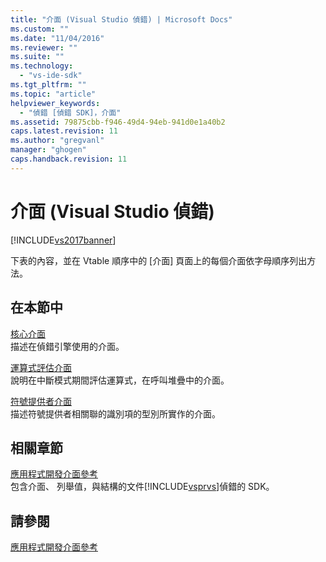 ```yaml
---
title: "介面 (Visual Studio 偵錯) | Microsoft Docs"
ms.custom: ""
ms.date: "11/04/2016"
ms.reviewer: ""
ms.suite: ""
ms.technology: 
  - "vs-ide-sdk"
ms.tgt_pltfrm: ""
ms.topic: "article"
helpviewer_keywords: 
  - "偵錯 [偵錯 SDK]，介面"
ms.assetid: 79875cbb-f946-49d4-94eb-941d0e1a40b2
caps.latest.revision: 11
ms.author: "gregvanl"
manager: "ghogen"
caps.handback.revision: 11
---
```

# 介面 (Visual Studio 偵錯)
[!INCLUDE[vs2017banner](../../../code-quality/includes/vs2017banner.md)]

下表的內容，並在 Vtable 順序中的 \[介面\] 頁面上的每個介面依字母順序列出方法。  
  
## 在本節中  
 [核心介面](../../../extensibility/debugger/reference/core-interfaces.md)  
 描述在偵錯引擎使用的介面。  
  
 [運算式評估介面](../../../extensibility/debugger/reference/expression-evaluation-interfaces.md)  
 說明在中斷模式期間評估運算式，在呼叫堆疊中的介面。  
  
 [符號提供者介面](../../../extensibility/debugger/reference/symbol-provider-interfaces.md)  
 描述符號提供者相關聯的識別項的型別所實作的介面。  
  
## 相關章節  
 [應用程式開發介面參考](../../../extensibility/debugger/reference/api-reference-visual-studio-debugging.md)  
 包含介面、 列舉值，與結構的文件[!INCLUDE[vsprvs](../../../code-quality/includes/vsprvs_md.md)]偵錯的 SDK。  
  
## 請參閱  
 [應用程式開發介面參考](../../../extensibility/debugger/reference/api-reference-visual-studio-debugging.md)